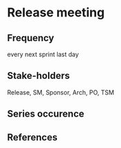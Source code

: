 # Release meeting

## Frequency

every next sprint last day

## Stake-holders

Release, SM, Sponsor, Arch, PO, TSM

## Series occurence

## References
